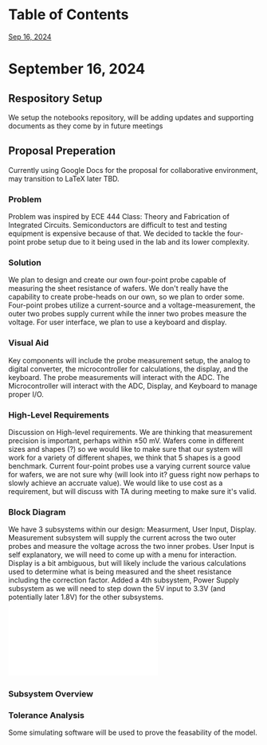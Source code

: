 # Table of Contents

[Sep 16, 2024](#September-16,-2024)

# September 16, 2024

## Respository Setup

We setup the notebooks repository, will be adding updates and supporting documents as they come by in future meetings

## Proposal Preperation
Currently using Google Docs for the proposal for collaborative environment, may transition to LaTeX later TBD.

### Problem
Problem was inspired by ECE 444 Class: Theory and Fabrication of Integrated Circuits. Semiconductors are difficult to test and testing equipment is expensive because of that. We decided to tackle the four-point probe setup due to it being used in the lab and its lower complexity.

### Solution
We plan to design and create our own four-point probe capable of measuring the sheet resistance of wafers. We don't really have the capability to create probe-heads on our own, so we plan to order some. Four-point probes utilize a current-source and a voltage-measurement, the outer two probes supply current while the inner two probes measure the voltage. For user interface, we plan to use a keyboard and display. 

### Visual Aid
Key components will include the probe measurement setup, the analog to digital converter, the microcontroller for calculations, the display, and the keyboard. The probe measurements will interact with the ADC. The Microcontroller will interact with the ADC, Display, and Keyboard to manage proper I/O.

### High-Level Requirements
Discussion on High-level requirements. We are thinking that measurement precision is important, perhaps within ±50 mV. Wafers come in different sizes and shapes (?) so we would like to make sure that our system will work for a variety of different shapes, we think that 5 shapes is a good benchmark. Current four-point probes use a varying current source value for wafers, we are not sure why (will look into it? guess right now perhaps to slowly achieve an accruate value). We would like to use cost as a requirement, but will discuss with TA during meeting to make sure it's valid.

### Block Diagram
We have 3 subsystems within our design: Measurment, User Input, Display. Measurement subsystem will supply the current across the two outer probes and measure the voltage across the two inner probes. User Input is self explanatory, we will need to come up with a menu for interaction. Display is a bit ambiguous, but will likely include the various calculations used to determine what is being measured and the sheet resistance including the correction factor. 
Added a 4th subsystem, Power Supply subsystem as we will need to step down the 5V input to 3.3V (and potentially later 1.8V) for the other subsystems.
![Block Diagram](./Photos/BlockDiagram.pdf)

### Subsystem Overview


### Tolerance Analysis
Some simulating software will be used to prove the feasability of the model. 
